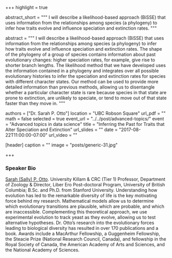+++
highlight = true

abstract_short = """
I will describe a likelihood-based approach (BiSSE) that uses information from
the relationships among species (a phylogeny) to infer how traits evolve and
influence speciation and extinction rates.
"""

abstract = """
I will describe a likelihood-based approach (BiSSE) that uses information from
the relationships among species (a phylogeny) to infer how traits evolve and
influence speciation and extinction rates.  The shape of the phylogeny of a group of species contains information about past evolutionary changes: higher speciation rates, for example, give rise to shorter branch lengths.  The
likelihood method that we have developed uses the information contained in a
phylogeny and integrates over all possible evolutionary histories to infer the
speciation and extinction rates for species with different character states.
Our method can be used to provide more detailed information than previous
methods, allowing us to disentangle whether a particular character state is
rare because species in that state are prone to extinction, are unlikely to
speciate, or tend to move out of that state faster than they move in.
"""

authors = ["Dr. Sarah P. Otto"]
location = "UBC Robson Square"
url_pdf = ""
math = false
selected = true
event_url = "../../post/advanced-topics/"
event = "Advanced topics in data science"
title = "Inferring the Past for Traits that Alter Speciation and Extinction"
url_slides = ""
date = "2017-08-22T11:00:00-07:00"
url_video = ""

[header]
  caption = ""
  image = "posts/generic-31.jpg"

+++

### Speaker Bio

[Sarah (Sally) P. Otto](http://www.zoology.ubc.ca/~otto/). University Killam & CRC (Tier 1) Professor, Department of Zoology & Director, Liber Ero Post-doctoral Program, University of British Columbia; B.Sc. and Ph.D. from Stanford University. Understanding how evolution has led to the remarkable diversity of life is the key motivating force behind my research. Mathematical models allow us to determine which evolutionary transitions are plausible, which are probable, and which are inaccessible. Complementing this theoretical approach, we use experimental evolution to track yeast as they evolve, allowing us to test alternative hypotheses. Dr. Otto’s research into the evolutionary forces leading to biological diversity has resulted in over 170 publications and a book. Awards include a MacArthur Fellowship, a Guggenheim Fellowship, the Steacie Prize (National Research Council, Canada), and fellowship in the Royal Society of Canada, the American Academy of Arts and Sciences, and the National Academy of Sciences.

